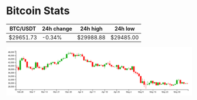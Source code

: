 # Bitcoin Stats

BTC/USDT|24h change|24h high|24h low|
|---|---|---|---|
|$29651.73|-0.34%|$29988.88|$29485.00|

<img src="./chart.svg">
